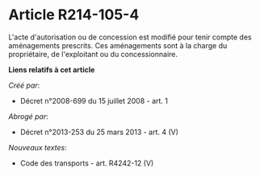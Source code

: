 # Article R214-105-4

L'acte d'autorisation ou de concession est modifié pour tenir compte des aménagements prescrits. Ces aménagements sont à la
charge du propriétaire, de l'exploitant ou du concessionnaire.

**Liens relatifs à cet article**

_Créé par_:

  - Décret n°2008-699 du 15 juillet 2008 - art. 1

_Abrogé par_:

  - Décret n°2013-253 du 25 mars 2013 - art. 4 (V)

_Nouveaux textes_:

  - Code des transports - art. R4242-12 (V)
